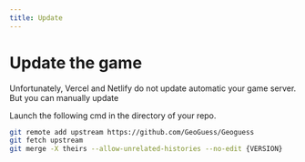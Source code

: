 ```yaml
---
title: Update
---
```

# Update the game

Unfortunately, Vercel and Netlify do not update automatic your game server. But you can manually update

Launch the following cmd in the directory of your repo.

```bash
git remote add upstream https://github.com/GeoGuess/Geoguess 
git fetch upstream
git merge -X theirs --allow-unrelated-histories --no-edit {VERSION}
```